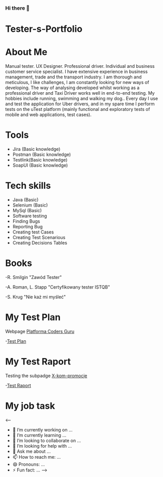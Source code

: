 ### Hi there 👋

# Tester-s-Portfolio

# About Me

Manual tester. UX Designer. Professional driver. Individual and business customer service specialist. I have extensive experience in business management, trade and the transport industry. I am thorough and meticulous, I like challenges, I am constantly looking for new ways of developing. The way of analysing developed whilst working as a professional driver and Taxi Driver works well in end-to-end testing. My hobbies include running, swimming and walking my dog..
Every day I use and test the application for Uber drivers, and in my spare time I perform tests on the uTest platform (mainly functional and exploratory tests of mobile and web applications, test cases).

# Tools

* Jira    (Basic knowledge)
* Postman (Basic knowledge)
* Testlink(Basic knowledge)
* SoapUI  (Basic knowledge)

# Tech skills
* Java (Basic) 
* Selenium (Basic)
* MySql (Basic)
* Software testing
* Finding Bugs
* Reporting Bug
* Creating test Cases
* Creating Test Scenarious
* Creating Decisions Tables


# Books

-R. Smilgin "Zawód Tester"

-A. Roman, L. Stapp "Certyfikowany tester ISTQB"

-S. Krug "Nie każ mi myśleć"

# My Test Plan
Webpage [Platforma Coders Guru](https:tester.codersguru.pl/)

-[Test Plan](https://drive.google.com/file/d/16yf44YBEnZO5Jk2LfRvofT976G8McO9w/view?usp=sharing)

# My Test Raport

Testing the subpadge [X-kom-promocje](https://www.x-kom.pl/promocje)

-[Test Raport](https://drive.google.com/file/d/1_dfwdnuAv9GQCo6jF8vZmLbf6_cmj6YS/view?usp=sharing)

# My job task










<--
- 🔭 I’m currently working on ...
- 🌱 I’m currently learning ...
- 👯 I’m looking to collaborate on ...
- 🤔 I’m looking for help with ...
- 💬 Ask me about ...
- 📫 How to reach me: ...
- 😄 Pronouns: ...
- ⚡ Fun fact: ...
-->

